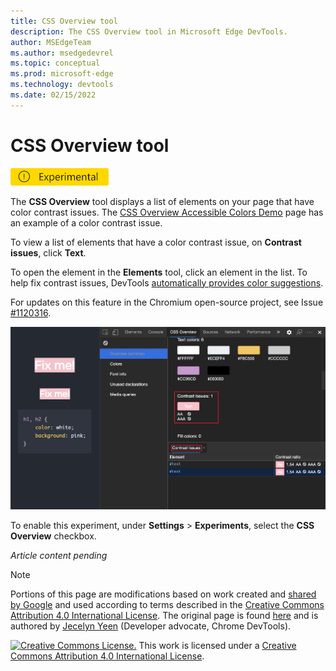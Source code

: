 ```yaml
---
title: CSS Overview tool
description: The CSS Overview tool in Microsoft Edge DevTools.
author: MSEdgeTeam
ms.author: msedgedevrel
ms.topic: conceptual
ms.prod: microsoft-edge
ms.technology: devtools
ms.date: 02/15/2022
---
```

<!-- Copyright Kayce Basques

   Licensed under the Apache License, Version 2.0 (the "License");
   you may not use this file except in compliance with the License.
   You may obtain a copy of the License at

       https://www.apache.org/licenses/LICENSE-2.0

   Unless required by applicable law or agreed to in writing, software
   distributed under the License is distributed on an "AS IS" BASIS,
   WITHOUT WARRANTIES OR CONDITIONS OF ANY KIND, either express or implied.
   See the License for the specific language governing permissions and
   limitations under the License.  -->
# CSS Overview tool


<!-- the what's new is
https://docs.microsoft.com/en-us/microsoft-edge/devtools-guide-chromium/whats-new/2020/10/devtools#view-and-fix-color-contrast-issues-in-the-css-overview-tool
# What's New In DevTools (Microsoft Edge 87)
### View and fix color contrast issues in the CSS Overview tool -->

![Experimental feature.](../whats-new/media/2020/06/experimental-tag-14px.msft.png)

The **CSS Overview** tool displays a list of elements on your page that have color contrast issues.  The [CSS Overview Accessible Colors Demo](https://css-overview-accessible-colors-demo.glitch.me) page has an example of a color contrast issue.

To view a list of elements that have a color contrast issue, on **Contrast issues**, click **Text**.  

To open the element in the **Elements** tool, click an element in the list.  To help fix contrast issues, DevTools [automatically provides color suggestions](../whats-new/2020/08/devtools.md#accessible-color-suggestion-in-the-styles-pane).


For updates on this feature in the Chromium open-source project, see Issue [#1120316](https://crbug.com/1120316).

![Low color contrast issues.](../whats-new/media/2020/10/css-overview.msft.png)


To enable this experiment, under **Settings** > **Experiments**, select the **CSS Overview** checkbox.

_Article content pending_

<!-- ====================================================================== -->
> [!NOTE]
> Portions of this page are modifications based on work created and [shared by Google](https://developers.google.com/terms/site-policies) and used according to terms described in the [Creative Commons Attribution 4.0 International License](https://creativecommons.org/licenses/by/4.0).
> The original page is found [here](https://developer.chrome.com/docs/devtools/css-overview/) and is authored by [Jecelyn Yeen](https://developers.google.com/web/resources/contributors#jecelyn-yeen) (Developer advocate, Chrome DevTools).

[![Creative Commons License.](https://i.creativecommons.org/l/by/4.0/88x31.png)](https://creativecommons.org/licenses/by/4.0)
This work is licensed under a [Creative Commons Attribution 4.0 International License](https://creativecommons.org/licenses/by/4.0).
